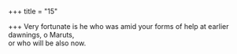 +++
title = "15"

+++
Very fortunate is he who was amid your forms of help at earlier  dawnings, o Maruts,  
or who will be also now.  